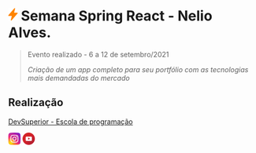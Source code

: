 # ![DevSuperior logo](https://raw.githubusercontent.com/devsuperior/bds-assets/main/ds/devsuperior-logo-small.png) Semana Spring React - Nelio Alves.
> Evento realizado - 6 a 12 de setembro/2021
> 
>  *Criação de um app completo para seu portfólio com as tecnologias mais demandadas do mercado*

## Realização
[DevSuperior - Escola de programação](https://devsuperior.com.br)

[![DevSuperior no Instagram](https://raw.githubusercontent.com/devsuperior/bds-assets/main/ds/ig-icon.png)](https://instagram.com/devsuperior.ig)
[![DevSuperior no Youtube](https://raw.githubusercontent.com/devsuperior/bds-assets/main/ds/yt-icon.png)](https://youtube.com/devsuperior)
